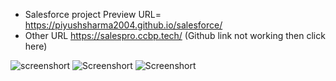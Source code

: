 - Salesforce project Preview URL= https://piyushsharma2004.github.io/salesforce/
- Other URL https://salespro.ccbp.tech/ (Github link not working then click here)

![screenshort](https://lh3.googleusercontent.com/u/1/drive-viewer/AITFw-zkbbV80Vwgc9lLBQsc69vSTWBbmA9KiU9rYct4rowFCcRojgz9EQIrUnfDRBzVRLJV80Lre0ZzjVA3RlsPDBCdtSk1kg=w3728-h2800)
![Screenshort](https://lh3.googleusercontent.com/u/1/drive-viewer/AITFw-x2cd3nNZpqtg9XBEjW6n3zFubN6ZuNAI4C39New-6Bh13Tizy2agHKMp4vCrTjSoncMerSSVmjcAecxQPuPBLEZOJ-ww=w3728-h2800)
![Screenshort](https://lh3.googleusercontent.com/u/1/drive-viewer/AITFw-whZUr4v6-VazJu3NRpjg0XX6BvOpQakgPzS-6NT60E7CisitdP_GV9YofBEoYhc6-YGELXtLqOgPsTd17mhMmphYJROQ=w3728-h2800)
